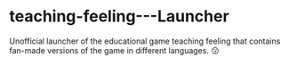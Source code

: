# teaching-feeling---Launcher
Unofficial launcher of the educational game teaching feeling that contains fan-made versions of the game in different languages. 😗

